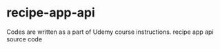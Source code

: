 # recipe-app-api
Codes are written as a part of Udemy course instructions.
recipe app api source code
